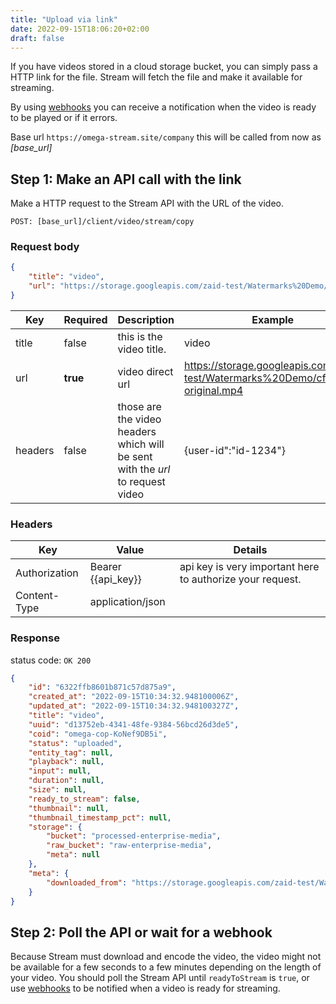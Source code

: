 ```yaml
---
title: "Upload via link"
date: 2022-09-15T18:06:20+02:00
draft: false
---
```


If you have videos stored in a cloud storage bucket, you can simply pass a HTTP link for the file. Stream will fetch the file and make it available for streaming.

By using [webhooks](/) you can receive a notification when the video is ready to be played or if it errors.

Base url `https://omega-stream.site/company`
this will be called from now as *[base_url]*

## Step 1: Make an API call with the link

Make a HTTP request to the Stream API with the URL of the video.

```url
POST: [base_url]/client/video/stream/copy
```

### Request body
```json
{
    "title": "video",
    "url": "https://storage.googleapis.com/zaid-test/Watermarks%20Demo/cf-ad-original.mp4"
}
```
| Key     | Required | Description                                                                    | Example                                                                       |
|---------|----------|--------------------------------------------------------------------------------|-------------------------------------------------------------------------------|
| title   | false    | this is the video title.                                                       | video                                                                         |
| url     | **true** | video direct url                                                               | https://storage.googleapis.com/zaid-test/Watermarks%20Demo/cf-ad-original.mp4 |
| headers | false    | those are the video headers which will be sent with the *url* to request video | {user-id":"id-1234"}                                                         |



### Headers
| Key           | Value              | Details                                                 |
|---------------|--------------------|---------------------------------------------------------|
| Authorization | Bearer {{api_key}} | api key is very important here to authorize your request. |
| Content-Type  | application/json   |                                                         |


### Response
status code: `OK 200`

```json
{
    "id": "6322ffb8601b871c57d875a9",
    "created_at": "2022-09-15T10:34:32.948100006Z",
    "updated_at": "2022-09-15T10:34:32.948100327Z",
    "title": "video",
    "uuid": "d13752eb-4341-48fe-9384-56bcd26d3de5",
    "coid": "omega-cop-KoNef9DB5i",
    "status": "uploaded",
    "entity_tag": null,
    "playback": null,
    "input": null,
    "duration": null,
    "size": null,
    "ready_to_stream": false,
    "thumbnail": null,
    "thumbnail_timestamp_pct": null,
    "storage": {
        "bucket": "processed-enterprise-media",
        "raw_bucket": "raw-enterprise-media",
        "meta": null
    },
    "meta": {
        "downloaded_from": "https://storage.googleapis.com/zaid-test/Watermarks%20Demo/cf-ad-original.mp4"
    }
}
```

## Step 2: Poll the API or wait for a webhook

Because Stream must download and encode the video, the video might not be available for a few seconds to a few minutes depending on the length of your video. You should poll the Stream API until `readyToStream` is `true`, or use [webhooks](/) to be notified when a video is ready for streaming.
